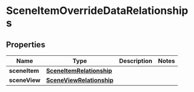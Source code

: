 

# SceneItemOverrideDataRelationships


## Properties

Name | Type | Description | Notes
------------ | ------------- | ------------- | -------------
**sceneItem** | [**SceneItemRelationship**](SceneItemRelationship.md) |  | 
**sceneView** | [**SceneViewRelationship**](SceneViewRelationship.md) |  | 




